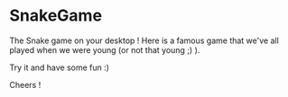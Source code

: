 # SnakeGame
The Snake game on your desktop !
Here is a famous game that we've all played when we were young (or not that young ;) ).

Try it and have some fun :)

Cheers !
